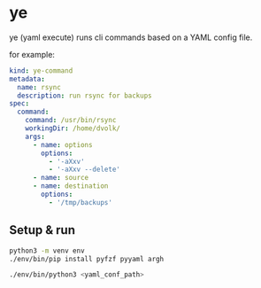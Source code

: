 # ye

ye (yaml execute) runs cli commands based on a YAML config file.

for example:

```yaml
kind: ye-command
metadata:
  name: rsync
  description: run rsync for backups
spec:
  command:
    command: /usr/bin/rsync
    workingDir: /home/dvolk/
    args:
      - name: options
        options:
          - '-aXxv'
          - '-aXxv --delete'
      - name: source
      - name: destination
        options:
          - '/tmp/backups'
```

## Setup & run

```bash
python3 -m venv env
./env/bin/pip install pyfzf pyyaml argh
```

```bash
./env/bin/python3 <yaml_conf_path>
```
